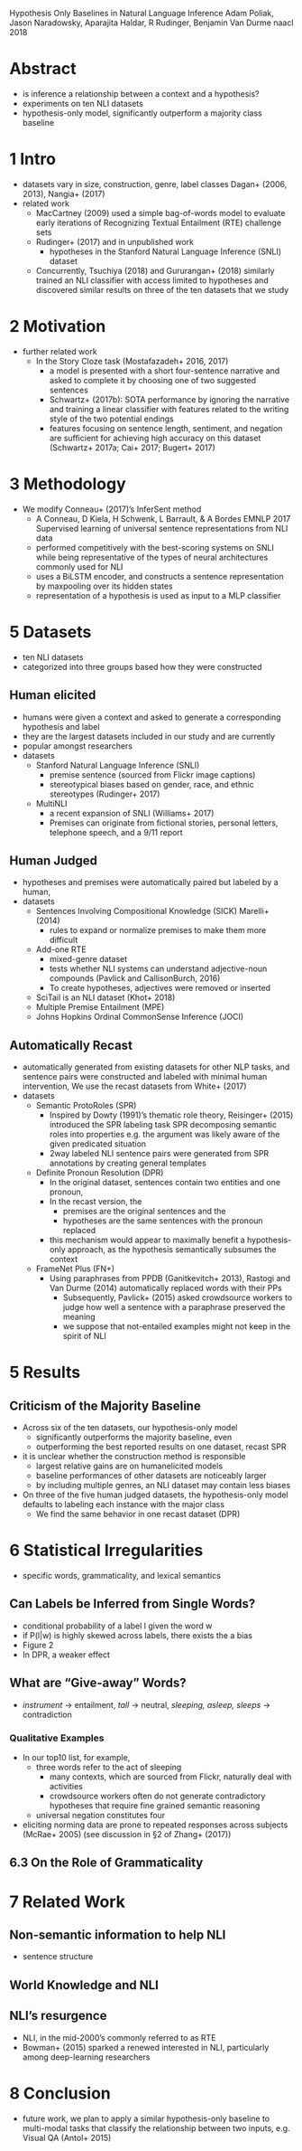 Hypothesis Only Baselines in Natural Language Inference
Adam Poliak, Jason Naradowsky, Aparajita Haldar, R Rudinger, Benjamin Van Durme
naacl 2018

# Abstract

* is inference a relationship between a context and a hypothesis?
* experiments on ten NLI datasets
* hypothesis-only model, significantly outperform a majority class baseline

# 1 Intro

* datasets vary in size, construction, genre, label classes
  Dagan+ (2006, 2013), Nangia+ (2017)
* related work
  * MacCartney (2009) used a simple bag-of-words model to evaluate early
    iterations of Recognizing Textual Entailment (RTE) challenge sets
  * Rudinger+ (2017) and in unpublished work
    * hypotheses in the Stanford Natural Language Inference (SNLI) dataset
  * Concurrently, Tsuchiya (2018) and Gururangan+ (2018) similarly
    trained an NLI classifier with access limited to hypotheses and discovered
    similar results on three of the ten datasets that we study

# 2 Motivation

* further related work
  * In the Story Cloze task (Mostafazadeh+ 2016, 2017)
    * a model is presented with a short four-sentence narrative and
      asked to complete it by choosing one of two suggested sentences
    * Schwartz+ (2017b): SOTA performance by ignoring the narrative and
      training a linear classifier with
      features related to the writing style of the two potential endings
    * features focusing on sentence length, sentiment, and negation are
      sufficient for achieving high accuracy on this dataset
      (Schwartz+ 2017a; Cai+ 2017; Bugert+ 2017)

# 3 Methodology

* We modify Conneau+ (2017)’s InferSent method
  * A Conneau, D Kiela, H Schwenk, L Barrault, & A Bordes
    EMNLP 2017
    Supervised learning of universal sentence representations from NLI data
  * performed competitively with the best-scoring systems on SNLI while being
    representative of the types of neural architectures commonly used for NLI
  * uses a BiLSTM encoder, and constructs a
    sentence representation by maxpooling over its hidden states
  * representation of a hypothesis is used as input to a MLP classifier

# 5 Datasets

* ten NLI datasets
* categorized into three groups based how they were constructed

## Human elicited

* humans were given a context and
  asked to generate a corresponding hypothesis and label
* they are the largest datasets included in our study and are currently
* popular amongst researchers
* datasets
  * Stanford Natural Language Inference (SNLI)
    * premise sentence (sourced from Flickr image captions)
    * stereotypical biases based on gender, race, and ethnic stereotypes
      (Rudinger+ 2017)
  * MultiNLI
    * a recent expansion of SNLI (Williams+ 2017)
    * Premises can originate from fictional stories, personal letters,
      telephone speech, and a 9/11 report

## Human Judged

* hypotheses and premises were automatically paired but labeled by a human,
* datasets
  * Sentences Involving Compositional Knowledge (SICK) Marelli+ (2014)
    * rules to expand or normalize premises to make them  more difficult
  * Add-one RTE
    * mixed-genre dataset
    * tests whether NLI systems can understand adjective-noun compounds
      (Pavlick and CallisonBurch, 2016)
    * To create hypotheses, adjectives were removed or inserted
  * SciTail is an NLI dataset (Khot+ 2018)
  * Multiple Premise Entailment (MPE)
  * Johns Hopkins Ordinal CommonSense Inference (JOCI)

## Automatically Recast

* automatically generated from existing datasets for other NLP tasks, and
  sentence pairs were constructed and labeled with minimal human intervention,
  We use the recast datasets from White+ (2017)
* datasets
  * Semantic ProtoRoles (SPR)
    * Inspired by Dowty (1991)’s thematic role theory,
      Reisinger+ (2015) introduced the SPR labeling task
      SPR decomposing semantic roles into properties
      e.g. the argument was likely aware of the given predicated situation
    * 2way labeled NLI sentence pairs were generated from SPR annotations by
        creating general templates
  * Definite Pronoun Resolution (DPR)
    * In the original dataset, sentences contain two entities and one pronoun,
    * In the recast version, the
      * premises are the original sentences and the
      * hypotheses are the same sentences with the pronoun replaced
    * this mechanism would appear to maximally benefit a hypothesis-only
      approach, as the hypothesis semantically subsumes the context
  * FrameNet Plus (FN+)
    * Using paraphrases from PPDB (Ganitkevitch+ 2013),
      Rastogi and Van Durme (2014) automatically replaced words with their PPs
      * Subsequently, Pavlick+ (2015) asked crowdsource workers to judge
        how well a sentence with a paraphrase preserved the meaning
      * we suppose that not-entailed examples
        might not keep in the spirit of NLI

# 5 Results

## Criticism of the Majority Baseline

* Across six of the ten datasets, our hypothesis-only model
  * significantly outperforms the majority baseline, even
  * outperforming the best reported results on one dataset, recast SPR
* it is unclear whether the construction method is responsible
  * largest relative gains are on humanelicited models
  * baseline performances of other datasets are noticeably larger
  * by including multiple genres, an NLI dataset may contain less biases
* On three of the five human judged datasets, the
  hypothesis-only model defaults to labeling each instance with the major class
  * We find the same behavior in one recast dataset (DPR)

# 6 Statistical Irregularities

* specific words, grammaticality, and lexical semantics

## Can Labels be Inferred from Single Words?

* conditional probability of a label l given the word w
* if P(l|w) is highly skewed across labels, there exists the a bias
* Figure 2
* In DPR, a weaker effect

## What are “Give-away” Words?

* _instrument_ -> entailment, _tall_ -> neutral, 
  _sleeping, asleep, sleeps_ -> contradiction

### Qualitative Examples

* In our top10 list, for example,
  * three words refer to the act of sleeping
    * many contexts, which are sourced from Flickr, naturally deal with activities
    * crowdsource workers often do not generate contradictory hypotheses that
      require fine grained semantic reasoning
  * universal negation constitutes four
* eliciting norming data are prone to repeated responses across subjects
  (McRae+ 2005) (see discussion in §2 of Zhang+ (2017))

## 6.3 On the Role of Grammaticality

# 7 Related Work

## Non-semantic information to help NLI

* sentence structure

## World Knowledge and NLI

## NLI’s resurgence

* NLI, in the mid-2000’s commonly referred to as RTE
* Bowman+ (2015) sparked a renewed interested in NLI,
  particularly among deep-learning researchers

# 8 Conclusion

* future work, we plan to apply a similar hypothesis-only baseline to
  multi-modal tasks that classify the relationship between two inputs,
  e.g.  Visual QA (Antol+ 2015)
